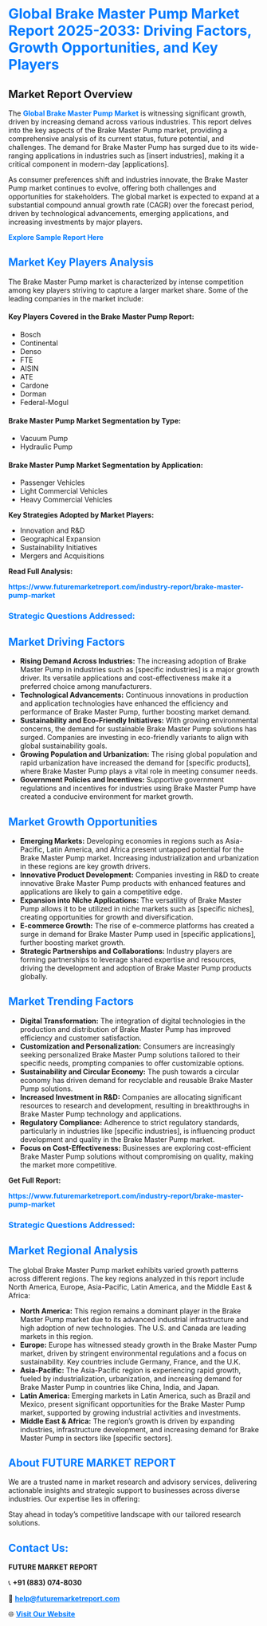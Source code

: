 <h1 style="color: #007BFF;">Global Brake Master Pump Market Report 2025-2033: Driving Factors, Growth Opportunities, and Key Players</h1>

<section id="overview">
<h2>Market Report Overview</h2>
<p>The <a href="https://www.futuremarketreport.com/industry-report/brake-master-pump-market" style="color: #007BFF; text-decoration: none;"><strong>Global Brake Master Pump Market</strong></a> is witnessing significant growth, driven by increasing demand across various industries. This report delves into the key aspects of the Brake Master Pump market, providing a comprehensive analysis of its current status, future potential, and challenges. The demand for Brake Master Pump has surged due to its wide-ranging applications in industries such as [insert industries], making it a critical component in modern-day [applications].</p>
<p>As consumer preferences shift and industries innovate, the Brake Master Pump market continues to evolve, offering both challenges and opportunities for stakeholders. The global market is expected to expand at a substantial compound annual growth rate (CAGR) over the forecast period, driven by technological advancements, emerging applications, and increasing investments by major players.</p>
</section>

<section id="overview">
<p><a href="https://www.futuremarketreport.com/request-sample/reportId=89739" style="color: #007BFF; text-decoration: none;"><strong>Explore Sample Report Here</strong></a></p>
</section>

<section id="key-players">
<h2 style="color: #007BFF;">Market Key Players Analysis</h2>
<p>The Brake Master Pump market is characterized by intense competition among key players striving to capture a larger market share. Some of the leading companies in the market include:</p>
<h4>Key Players Covered in the Brake Master Pump Report:</h4>
<ul><li>Bosch</li><li>Continental</li><li>Denso</li><li>FTE</li><li>AISIN</li><li>ATE</li><li>Cardone</li><li>Dorman</li><li>Federal-Mogul</li></ul>
<h4>Brake Master Pump Market Segmentation by Type:</h4>
<ul><li>Vacuum Pump</li><li>Hydraulic Pump</li></ul>

<h4>Brake Master Pump Market Segmentation by Application:</h4>
<ul><li>Passenger Vehicles</li><li>Light Commercial Vehicles</li><li>Heavy Commercial Vehicles</li></ul>
<p><strong>Key Strategies Adopted by Market Players:</strong></p>
<ul>
<li>Innovation and R&D</li>
<li>Geographical Expansion</li>
<li>Sustainability Initiatives</li>
<li>Mergers and Acquisitions</li>
</ul>
</section>

<section>
<p><strong>Read Full Analysis: </strong></p><a href="https://www.futuremarketreport.com/industry-report/brake-master-pump-market" style="color: #007BFF; text-decoration: none;"><strong>https://www.futuremarketreport.com/industry-report/brake-master-pump-market</strong></a>
<h3 style="color: #007BFF;">Strategic Questions Addressed:</h3>
</section>

<section id="driving-factors">
<h2 style="color: #007BFF;">Market Driving Factors</h2>
<ul>
<li><strong>Rising Demand Across Industries:</strong> The increasing adoption of Brake Master Pump in industries such as [specific industries] is a major growth driver. Its versatile applications and cost-effectiveness make it a preferred choice among manufacturers.</li>
<li><strong>Technological Advancements:</strong> Continuous innovations in production and application technologies have enhanced the efficiency and performance of Brake Master Pump, further boosting market demand.</li>
<li><strong>Sustainability and Eco-Friendly Initiatives:</strong> With growing environmental concerns, the demand for sustainable Brake Master Pump solutions has surged. Companies are investing in eco-friendly variants to align with global sustainability goals.</li>
<li><strong>Growing Population and Urbanization:</strong> The rising global population and rapid urbanization have increased the demand for [specific products], where Brake Master Pump plays a vital role in meeting consumer needs.</li>
<li><strong>Government Policies and Incentives:</strong> Supportive government regulations and incentives for industries using Brake Master Pump have created a conducive environment for market growth.</li>
</ul>
</section>

<section id="growth-opportunities">
<h2 style="color: #007BFF;">Market Growth Opportunities</h2>
<ul>
<li><strong>Emerging Markets:</strong> Developing economies in regions such as Asia-Pacific, Latin America, and Africa present untapped potential for the Brake Master Pump market. Increasing industrialization and urbanization in these regions are key growth drivers.</li>
<li><strong>Innovative Product Development:</strong> Companies investing in R&D to create innovative Brake Master Pump products with enhanced features and applications are likely to gain a competitive edge.</li>
<li><strong>Expansion into Niche Applications:</strong> The versatility of Brake Master Pump allows it to be utilized in niche markets such as [specific niches], creating opportunities for growth and diversification.</li>
<li><strong>E-commerce Growth:</strong> The rise of e-commerce platforms has created a surge in demand for Brake Master Pump used in [specific applications], further boosting market growth.</li>
<li><strong>Strategic Partnerships and Collaborations:</strong> Industry players are forming partnerships to leverage shared expertise and resources, driving the development and adoption of Brake Master Pump products globally.</li>
</ul>
</section>

<section id="trending-factors">
<h2 style="color: #007BFF;">Market Trending Factors</h2>
<ul>
<li><strong>Digital Transformation:</strong> The integration of digital technologies in the production and distribution of Brake Master Pump has improved efficiency and customer satisfaction.</li>
<li><strong>Customization and Personalization:</strong> Consumers are increasingly seeking personalized Brake Master Pump solutions tailored to their specific needs, prompting companies to offer customizable options.</li>
<li><strong>Sustainability and Circular Economy:</strong> The push towards a circular economy has driven demand for recyclable and reusable Brake Master Pump solutions.</li>
<li><strong>Increased Investment in R&D:</strong> Companies are allocating significant resources to research and development, resulting in breakthroughs in Brake Master Pump technology and applications.</li>
<li><strong>Regulatory Compliance:</strong> Adherence to strict regulatory standards, particularly in industries like [specific industries], is influencing product development and quality in the Brake Master Pump market.</li>
<li><strong>Focus on Cost-Effectiveness:</strong> Businesses are exploring cost-efficient Brake Master Pump solutions without compromising on quality, making the market more competitive.</li>
</ul>
</section>

<section>
<p><strong>Get Full Report: </strong></p><a href="https://www.futuremarketreport.com/industry-report/brake-master-pump-market" style="color: #007BFF; text-decoration: none;"><strong>https://www.futuremarketreport.com/industry-report/brake-master-pump-market</strong></a>
<h3 style="color: #007BFF;">Strategic Questions Addressed:</h3>
</section>


<section id="regional-analysis">
<h2 style="color: #007BFF;">Market Regional Analysis</h2>
<p>The global Brake Master Pump market exhibits varied growth patterns across different regions. The key regions analyzed in this report include North America, Europe, Asia-Pacific, Latin America, and the Middle East & Africa:</p>
<ul>
<li><strong>North America:</strong> This region remains a dominant player in the Brake Master Pump market due to its advanced industrial infrastructure and high adoption of new technologies. The U.S. and Canada are leading markets in this region.</li>
<li><strong>Europe:</strong> Europe has witnessed steady growth in the Brake Master Pump market, driven by stringent environmental regulations and a focus on sustainability. Key countries include Germany, France, and the U.K.</li>
<li><strong>Asia-Pacific:</strong> The Asia-Pacific region is experiencing rapid growth, fueled by industrialization, urbanization, and increasing demand for Brake Master Pump in countries like China, India, and Japan.</li>
<li><strong>Latin America:</strong> Emerging markets in Latin America, such as Brazil and Mexico, present significant opportunities for the Brake Master Pump market, supported by growing industrial activities and investments.</li>
<li><strong>Middle East & Africa:</strong> The region’s growth is driven by expanding industries, infrastructure development, and increasing demand for Brake Master Pump in sectors like [specific sectors].</li>
</ul>
</section>

<footer>
<h2 style="color: #007BFF;">About FUTURE MARKET REPORT</h2>
<p>We are a trusted name in market research and advisory services, delivering actionable insights and strategic support to businesses across diverse industries. Our expertise lies in offering:</p>

<p>Stay ahead in today’s competitive landscape with our tailored research solutions.</p>

<h2 style="color: #007BFF;">Contact Us:</h2>
<p><strong>FUTURE MARKET REPORT</strong></p>
<p>📞 <strong>+91 (883) 074-8030</strong></p>
<p>📧 <strong><a href="mailto:help@futuremarketreport.com" style="color: #007BFF;">help@futuremarketreport.com</a></strong></p>
<p>🌐 <strong><a href="https://www.futuremarketreport.com/" style="color: #007BFF;">Visit Our Website</a></strong></p>
</footer>